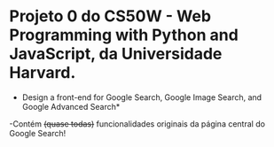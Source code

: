 # Projeto 0 do CS50W - Web Programming with Python and JavaScript, da Universidade Harvard.
* Design a front-end for Google Search, Google Image Search, and Google Advanced Search*

-Contém ~~(quase todas)~~ funcionalidades originais da página central do Google Search!
